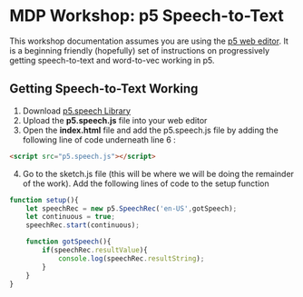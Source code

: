 # MDP Workshop: p5 Speech-to-Text

This workshop documentation assumes you are using the [p5 web editor](https://editor.p5js.org/). It is a beginning friendly (hopefully) set of instructions on progressively getting speech-to-text and word-to-vec working in p5.

## Getting Speech-to-Text Working

1. Download [p5.speech Library](http://ability.nyu.edu/p5.js-speech/)
2. Upload the **p5.speech.js** file into your web editor
3. Open the **index.html** file and add the p5.speech.js file by adding the following line of code underneath line 6 :

```html
<script src="p5.speech.js"></script>

```

4. Go to the sketch.js file (this will be where we will be doing the remainder of the work). Add the following lines of code to the setup function

```javascript
function setup(){
    let speechRec = new p5.SpeechRec('en-US',gotSpeech);
    let continuous = true;
    speechRec.start(continuous);

    function gotSpeech(){
        if(speechRec.resultValue){
            console.log(speechRec.resultString);
        }
    }
}

```
